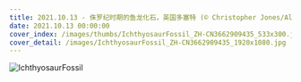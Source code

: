 ```yaml
---
title: 2021.10.13 - 侏罗纪时期的鱼龙化石，英国多塞特 (© Christopher Jones/Alamy)
date: 2021.10.13 00:00:00
cover_index: /images/thumbs/IchthyosaurFossil_ZH-CN3662909435_533x300.jpg
cover_detail: /images/IchthyosaurFossil_ZH-CN3662909435_1920x1080.jpg
---
```


![IchthyosaurFossil](/images/IchthyosaurFossil_ZH-CN3662909435_1920x1080.jpg)

